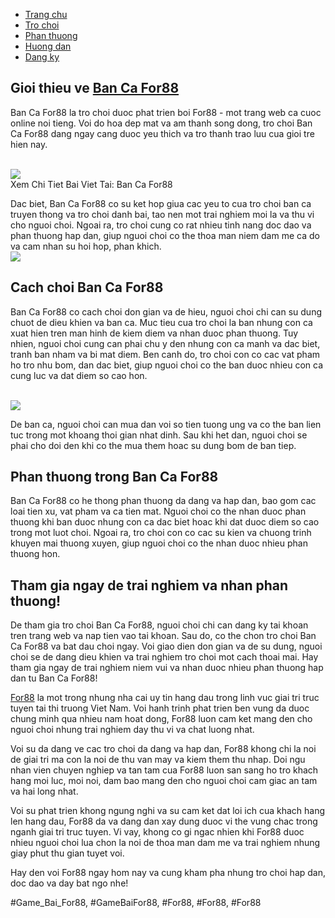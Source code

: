 <nav>
<ul>
<li><a href="#">Trang chu</a></li>
<li><a href="#">Tro choi</a></li>
<li><a href="#">Phan thuong</a></li>
<li><a href="#">Huong dan</a></li>
<li><a href="#">Dang ky</a></li>
</ul>
</nav><main>
<h2>Gioi thieu ve <a href="https://for88z.co.uk/ban-ca-for88/">Ban Ca For88</a></h2>
<p>Ban Ca For88 la tro choi duoc phat trien boi For88 - mot trang web ca cuoc online noi tieng. Voi do hoa dep mat va am thanh song dong, tro choi Ban Ca For88 dang ngay cang duoc yeu thich va tro thanh trao luu cua gioi tre hien nay.</p><br><img src="https://for88z.co.uk/wp-content/uploads/2025/02/ban-ca-tien-lua-dao-hay-khong-su-that-can-biet.jpg"></br>
Xem Chi Tiet Bai Viet Tai: Ban Ca For88
<p>Dac biet, Ban Ca For88 co su ket hop giua cac yeu to cua tro choi ban ca truyen thong va tro choi danh bai, tao nen mot trai nghiem moi la va thu vi cho nguoi choi. Ngoai ra, tro choi cung co rat nhieu tinh nang doc dao va phan thuong hap dan, giup nguoi choi co the thoa man niem dam me ca do va cam nhan su hoi hop, phan khich.<br><img src="https://for88z.co.uk/wp-content/uploads/2025/02/nhung-tua-game-ban-ca-hap-dan-nhat-tai-for88.jpg"></br>
<h2>Cach choi Ban Ca For88</h2>
<p>Ban Ca For88 co cach choi don gian va de hieu, nguoi choi chi can su dung chuot de dieu khien va ban ca. Muc tieu cua tro choi la ban nhung con ca xuat hien tren man hinh de kiem diem va nhan duoc phan thuong. Tuy nhien, nguoi choi cung can phai chu y den nhung con ca manh va dac biet, tranh ban nham va bi mat diem. Ben canh do, tro choi con co cac vat pham ho tro nhu bom, dan dac biet, giup nguoi choi co the ban duoc nhieu con ca cung luc va dat diem so cao hon.</p><br><img src="https://for88z.co.uk/wp-content/uploads/2025/02/logo.png"></br>
<p>De ban ca, nguoi choi can mua dan voi so tien tuong ung va co the ban lien tuc trong mot khoang thoi gian nhat dinh. Sau khi het dan, nguoi choi se phai cho doi den khi co the mua them hoac su dung bom de ban tiep.
<h2>Phan thuong trong Ban Ca For88</h2>
<p>Ban Ca For88 co he thong phan thuong da dang va hap dan, bao gom cac loai tien xu, vat pham va ca tien mat. Nguoi choi co the nhan duoc phan thuong khi ban duoc nhung con ca dac biet hoac khi dat duoc diem so cao trong mot luot choi. Ngoai ra, tro choi con co cac su kien va chuong trinh khuyen mai thuong xuyen, giup nguoi choi co the nhan duoc nhieu phan thuong hon.</p>
<h2>Tham gia ngay de trai nghiem va nhan phan thuong!</h2>
<p>De tham gia tro choi Ban Ca For88, nguoi choi chi can dang ky tai khoan tren trang web va nap tien vao tai khoan. Sau do, co the chon tro choi Ban Ca For88 va bat dau choi ngay. Voi giao dien don gian va de su dung, nguoi choi se de dang dieu khien va trai nghiem tro choi mot cach thoai mai. Hay tham gia ngay de trai nghiem niem vui va nhan duoc nhieu phan thuong hap dan tu Ban Ca For88!
</main><p><a href="https://for88z.co.uk/">For88</a> la mot trong nhung nha cai uy tin hang dau trong linh vuc giai tri truc tuyen tai thi truong Viet Nam. Voi hanh trinh phat trien ben vung da duoc chung minh qua nhieu nam hoat dong, For88 luon cam ket mang den cho nguoi choi nhung trai nghiem day thu vi va chat luong nhat.

Voi su da dang ve cac tro choi da dang va hap dan, For88 khong chi la noi de giai tri ma con la noi de thu van may va kiem them thu nhap. Doi ngu nhan vien chuyen nghiep va tan tam cua For88 luon san sang ho tro khach hang moi luc, moi noi, dam bao mang den cho nguoi choi cam giac an tam va hai long nhat.

Voi su phat trien khong ngung nghi va su cam ket dat loi ich cua khach hang len hang dau, For88 da va dang dan xay dung duoc vi the vung chac trong nganh giai tri truc tuyen. Vi vay, khong co gi ngac nhien khi For88 duoc nhieu nguoi choi lua chon la noi de thoa man dam me va trai nghiem nhung giay phut thu gian tuyet voi.

Hay den voi For88 ngay hom nay va cung kham pha nhung tro choi hap dan, doc dao va day bat ngo nhe!</p>
#Game_Bai_For88, #GameBaiFor88, #For88, #For88, #For88
